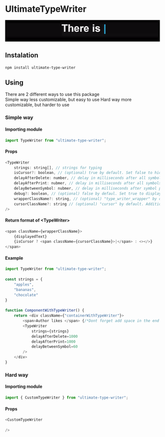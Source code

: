 # UltimateTypeWriter

<img src="./demo.gif" alt="demo"></img>
## Instalation
`npm install ultimate-type-writer`
## Using
There are 2 different ways to use this package<br>
Simple way less customizable, but easy to use
Hard way more customizable, but harder to use
### Simple way
#### Importing module
```js
import TypeWriter from "ultimate-type-writer";
```
#### Props
```js
<TypeWriter
	strings: string[], // strings for typing
	isCursor?: boolean, // (optional) true by default. Set false to hide cursor
	delayAfterDelete: number, // delay in milliseconds after all symbols deleted, before start printing new string. Recomended value is 1000
	delayAfterPrint: nubmer, // delay in milliseconds after all symbols printed, before start deleting Recomended value is 1000
	delayBetweenSymbol: nubmer, // delay in milliseconds after symbol printed, before printing next one Recomended value is 60
	debug?: boolean, // (optional) false by defaul. Set true to display debug message in console. Log level is debug
	wrapperClassName?: string, // (optional) "type_writer_wrapper" by default. Additional info provided below
	cursorClassName?: string // (optional) "cursor" by default. Additional info provided below
/>
```
#### Return format of \<TypeWriter\>
```js
<span className={wrapperClassName}>
	{displayedText}
	{isCursor ? <span className={cursorClassName}>|</span> : <></>}
</span>
```
#### Example
```js
import TypeWriter from "ultimate-type-writer";

const strings = {
	"apples",
	"bananas",
	"chocolate"
}

function ComponentWithTypeWriter() {
    return <div className={"containerWithTypeWriter"}>
		<span>Author likes </span> {/*Dont forget add space in the end of constant part*/}
		<TypeWriter
			strings={strings}
			delayAfterDelete=1000
			delayAfterPrint=1000
			delayBetweenSymbol=60
		/>
  	</div>
}
```

### Hard way
#### Importing module
```js
import { CustomTypeWriter } from "ultimate-type-writer";
```
#### Props
```js
<CustomTypeWriter
    
/>
```
